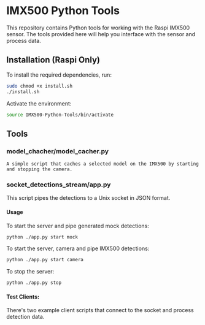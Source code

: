 # IMX500 Python Tools

This repository contains Python tools for working with the Raspi IMX500 sensor. The tools provided here will help you interface with the sensor and process data.

## Installation (Raspi Only)

To install the required dependencies, run:

```bash
sudo chmod +x install.sh
./install.sh
```
Activate the environment:

```bash
source IMX500-Python-Tools/bin/activate
```
## Tools

### model_chacher/model_cacher.py

    A simple script that caches a selected model on the IMX500 by starting and stopping the camera. 

### socket_detections_stream/app.py

This script pipes the detections to a Unix socket in JSON format.

#### Usage

To start the server and pipe generated mock detections:

```bash
python ./app.py start mock
```

To start the server, camera and pipe IMX500 detections:

```bash
python ./app.py start camera
```

To stop the server:

```bash
python ./app.py stop
```

#### Test Clients:

There's two example client scripts that connect to the socket and process detection data.